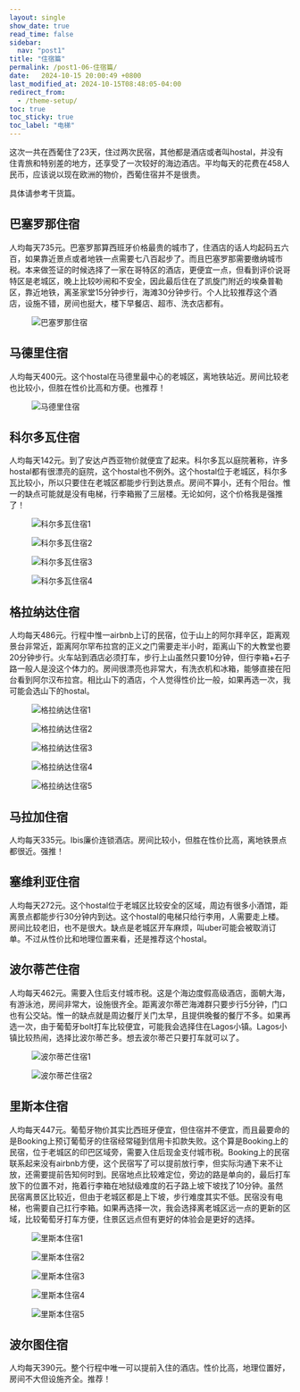 ```yaml
---
layout: single
show_date: true
read_time: false
sidebar:
  nav: "post1"
title: "住宿篇"
permalink: /post1-06-住宿篇/
date:   2024-10-15 20:00:49 +0800
last_modified_at: 2024-10-15T08:48:05-04:00
redirect_from:
  - /theme-setup/
toc: true
toc_sticky: true
toc_label: "电梯"
---
```


这次一共在西葡住了23天，住过两次民宿，其他都是酒店或者叫hostal，并没有住青旅和特别差的地方，还享受了一次较好的海边酒店。<span class="text-Coral">平均每天的花费在458人民币</span>，应该说以现在欧洲的物价，<span class="text-Coral">西葡住宿并不是很贵</span>。

<span class="text-Red">具体请参考干货篇。</span>

## 巴塞罗那住宿

人均每天735元。<span class="text-Coral">巴塞罗那算西班牙价格最贵的城市了</span>，住酒店的话人均起码五六百，如果靠近景点或者地铁一点需要七八百起步了。而且巴塞罗那<span class="text-Coral">需要缴纳城市税</span>。本来做签证的时候选择了一家在哥特区的酒店，更便宜一点，但看到评价说哥特区是老城区，晚上比较吵闹和不安全，因此最后住在了凯旋门附近的埃桑普勒区，靠近地铁，离圣家堂15分钟步行，海滩30分钟步行。个人比较推荐这个酒店，设施不错，房间也挺大，楼下早餐店、超市、洗衣店都有。

<figure>
  <img src="{{ '/assets/images/post 1/6/IMG_1982.JPG' | relative_url }}" alt="巴塞罗那住宿">
</figure>

## 马德里住宿

人均每天400元。这个hostal在马德里最中心的老城区，离地铁站近。房间比较老也比较小，但胜在性价比高和方便。也推荐！

<figure>
  <img src="{{ '/assets/images/post 1/6/IMG_6177.JPG' | relative_url }}" alt="马德里住宿">
</figure>

## 科尔多瓦住宿

人均每天142元。到了安达卢西亚物价就便宜了起来。科尔多瓦以庭院著称，许多hostal都<span class="text-Coral">有很漂亮的庭院</span>，这个hostal也不例外。这个hostal位于老城区，科尔多瓦比较小，所以只要住在老城区都能步行到达景点。房间不算小，还有个阳台。惟一的<span class="text-Coral">缺点</span>可能就是<span class="text-Coral">没有电梯</span>，行李箱搬了三层楼。无论如何，<span class="text-Coral">这个价格我是强推了</span>！

<figure>
  <img src="{{ '/assets/images/post 1/6/IMG_9020.JPG' | relative_url }}" alt="科尔多瓦住宿1">
</figure>

<figure>
  <img src="{{ '/assets/images/post 1/6/IMG_9016.JPG' | relative_url }}" alt="科尔多瓦住宿2">
</figure>

<figure>
  <img src="{{ '/assets/images/post 1/6/IMG_9002.JPG' | relative_url }}" alt="科尔多瓦住宿3">
</figure>

<figure>
  <img src="{{ '/assets/images/post 1/6/IMG_9005.JPG' | relative_url }}" alt="科尔多瓦住宿4">
</figure>

## 格拉纳达住宿

人均每天486元。行程中惟一airbnb上订的<span class="text-Coral">民宿</span>，位于山上的阿尔拜辛区，距离观景台非常近，距离阿尔罕布拉宫的正义之门需要走半小时，距离山下的大教堂也要20分钟步行。<span class="text-Coral">火车站到酒店必须打车</span>，步行上山虽然只要10分钟，但行李箱+石子路一般人是没这个体力的。房间很漂亮也非常大，有洗衣机和冰箱，能够<span class="text-Coral">直接在阳台看到阿尔汉布拉宫</span>。相比山下的酒店，个人觉得性价比一般，<span class="text-Coral">如果再选一次，我可能会选山下的hostal</span>。

<figure>
  <img src="{{ '/assets/images/post 1/6/IMG_9290.JPG' | relative_url }}" alt="格拉纳达住宿1">
</figure>

<figure>
  <img src="{{ '/assets/images/post 1/6/IMG_9291.JPG' | relative_url }}" alt="格拉纳达住宿2">
</figure>

<figure>
  <img src="{{ '/assets/images/post 1/6/IMG_9297.JPG' | relative_url }}" alt="格拉纳达住宿3">
</figure>

<figure>
  <img src="{{ '/assets/images/post 1/6/IMG_9300.JPG' | relative_url }}" alt="格拉纳达住宿4">
</figure>

<figure>
  <img src="{{ '/assets/images/post 1/6/IMG_9304.JPG' | relative_url }}" alt="格拉纳达住宿5">
</figure>

## 马拉加住宿

人均每天335元。Ibis廉价连锁酒店。房间比较小，但胜在<span class="text-Coral">性价比高</span>，离地铁景点都很近。<span class="text-Coral">强推！</span>

## 塞维利亚住宿

人均每天272元。这个hostal位于老城区比较安全的区域，周边有很多小酒馆，距离景点都能步行30分钟内到达。这个hostal的<span class="text-Coral">电梯只给行李用</span>，人需要走上楼。房间比较老旧，也不是很大。<span class="text-Coral">缺点是老城区开车麻烦</span>，叫uber可能会被取消订单。不过从性价比和地理位置来看，还是推荐这个hostal。

## 波尔蒂芒住宿

人均每天462元。需要入住后支付城市税。这是个<span class="text-Coral">海边度假高级酒店</span>，面朝大海，有游泳池，房间非常大，设施很齐全。距离波尔蒂芒海滩群只要步行5分钟，门口也有公交站。惟一的<span class="text-Coral">缺点就是周边餐厅关门太早</span>，且提供晚餐的餐厅不多。如果再选一次，由于葡萄牙bolt打车比较便宜，<span class="text-Coral">可能我会选择住在Lagos小镇</span>。Lagos小镇比较热闹，选择比波尔蒂芒多。想去波尔蒂芒只要打车就可以了。

<figure>
  <img src="{{ '/assets/images/post 1/6/IMG_3777_1.JPG' | relative_url }}" alt="波尔蒂芒住宿1">
</figure>

<figure>
  <img src="{{ '/assets/images/post 1/6/IMG_3778_1.JPG' | relative_url }}" alt="波尔蒂芒住宿2">
</figure>

## 里斯本住宿

人均每天447元。葡萄牙物价其实比西班牙便宜，但<span class="text-Coral">住宿并不便宜</span>，而且最要命的是Booking上预订葡萄牙的住宿<span class="text-Coral">经常碰到信用卡扣款失败</span>。这个算是Booking上的民宿，位于老城区的印巴区域旁，需要入住后现金支付城市税。<span class="text-Coral">Booking上的民宿联系起来没有airbnb方便</span>，这个民宿写了可以提前放行李，但实际沟通下来不让放，还需要提前告知何时到。民宿地点比较难定位，旁边的路是单向的，最后打车放下的位置不对，拖着行李箱在地狱级难度的石子路上坡下坡找了10分钟。虽然民宿离景区比较近，但由于老城区都是上下坡，步行难度其实不低。民宿没有电梯，也需要自己扛行李箱。<span class="text-Coral">如果再选择一次，我会选择离老城区远一点的更新的区域</span>，比较葡萄牙打车方便，住景区远点但有更好的体验会是更好的选择。

<figure>
  <img src="{{ '/assets/images/post 1/6/IMG_4496_1.JPG' | relative_url }}" alt="里斯本住宿1">
</figure>

<figure>
  <img src="{{ '/assets/images/post 1/6/IMG_4499.JPG' | relative_url }}" alt="里斯本住宿2">
</figure>

<figure>
  <img src="{{ '/assets/images/post 1/6/IMG_4504_1.JPG' | relative_url }}" alt="里斯本住宿3">
</figure>

<figure>
  <img src="{{ '/assets/images/post 1/6/IMG_4505.JPG' | relative_url }}" alt="里斯本住宿4">
</figure>

<figure>
  <img src="{{ '/assets/images/post 1/6/IMG_4507_1.JPG' | relative_url }}" alt="里斯本住宿5">
</figure>

## 波尔图住宿

人均每天390元。整个行程中<span class="text-Coral">唯一可以提前入住的酒店</span>。<span class="text-Coral">性价比高，地理位置好</span>，房间不大但设施齐全。<span class="text-Coral">推荐！</span>